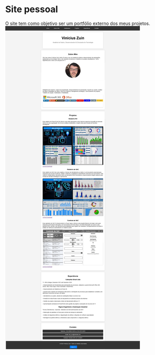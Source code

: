 # Site pessoal
O site tem como objetivo ser um portfólio externo dos meus projetos.
![Site](https://github.com/viniciuszuin/meusite/blob/main/site.jpg)

